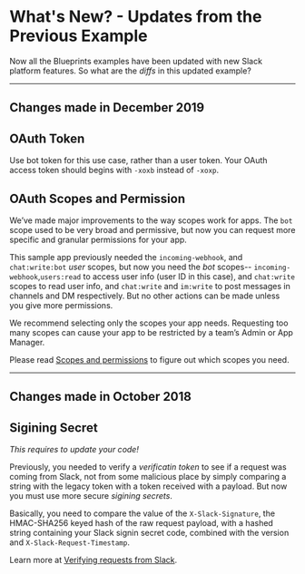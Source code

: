 # What's New? - Updates from the Previous Example

Now all the Blueprints examples have been updated with new Slack platform features. So what are the *diffs* in this updated example?

---
## Changes made in December 2019

## OAuth Token

Use bot token for this use case, rather than a user token. Your OAuth access token should begins with `-xoxb` instead of `-xoxp`.


## OAuth Scopes and Permission

We’ve made major improvements to the way scopes work for apps. 
The `bot` scope used to be very broad and permissive, but now you can request more specific and granular permissions for your app. 

This sample app previously needed the `incoming-webhook`, and `chat:write:bot` *user* scopes, 
but now you need the *bot* scopes-- `incoming-webhook`,`users:read` to access user info (user ID in this case), and `chat:write` scopes to read user info, 
and `chat:write` and `im:write` to post messages in channels and DM respectively. But no other actions can be made unless you give more permissions. 

We recommend selecting only the scopes your app needs. Requesting too many scopes can cause your app to be restricted by a team’s Admin or App Manager.

Please read [Scopes and permissions](https://api.slack.com/scopes) to figure out which scopes you need. 

---
## Changes made in October 2018

## Sigining Secret 

*This requires to update your code!*

Previously, you needed to verify a *verificatin token* to see if a request was coming from Slack, not from some malicious place by simply comparing a string with the legacy token with a token received with a payload. But now you must use more secure *sigining secrets*.

Basically, you need to compare the value of the `X-Slack-Signature`, the HMAC-SHA256 keyed hash of the raw request payload, with a hashed string containing your Slack signin secret code, combined with the version and `X-Slack-Request-Timestamp`. 

Learn more at [Verifying requests from Slack](https://api.slack.com/docs/verifying-requests-from-slack).



